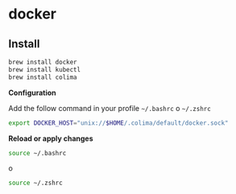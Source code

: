 # docker

## Install

```bash
brew install docker
brew install kubectl
brew install colima
```

**Configuration**

Add the follow command in your profile `~/.bashrc` o `~/.zshrc`

```bash
export DOCKER_HOST="unix://$HOME/.colima/default/docker.sock"
```

**Reload or apply changes**

```bash
source ~/.bashrc
```

o

```bash
source ~/.zshrc
```
